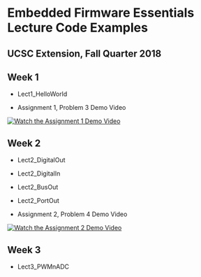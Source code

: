 # Embedded Firmware Essentials Lecture Code Examples
## UCSC Extension, Fall Quarter 2018

## Week 1

- Lect1_HelloWorld

- Assignment 1, Problem 3 Demo Video

[![Watch the Assignment 1 Demo Video](https://i.ytimg.com/vi/i1oz08r7g78/2.jpg?time=1535991368371)](https://youtu.be/i1oz08r7g78)

## Week 2

- Lect2_DigitalOut

- Lect2_DigitalIn

- Lect2_BusOut

- Lect2_PortOut

- Assignment 2, Problem 4 Demo Video

[![Watch the Assignment 2 Demo Video](https://i.ytimg.com/vi/evdr8Pq520Q/1.jpg?time=1536530948235)](https://youtu.be/evdr8Pq520Q)


[//]: # "## Week 3"

[//]: # "## Week 4"

[//]: # "## Week 5"

[//]: # "## Week 6"

[//]: # "## Week 7"

## Week 3

- Lect3_PWMnADC
